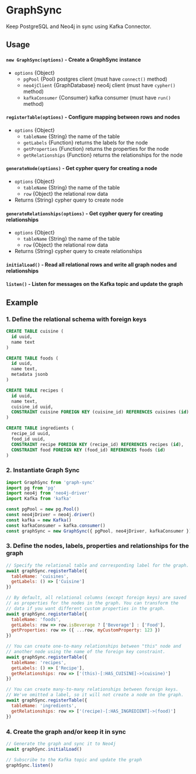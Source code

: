 # GraphSync

Keep PostgreSQL and Neo4j in sync using Kafka Connector.

## Usage

#### `new GraphSync(options)` - Create a GraphSync instance
- `options` {Object}
  - `pgPool` {Pool} postgres client (must have `connect()` method)
  - `neo4jClient` {GraphDatabase} neo4j client (must have `cypher()` method)
  - `kafkaConsumer` {Consumer} kafka consumer (must have `run()` method)

#### `registerTable(options)` - Configure mapping between rows and nodes
- `options` {Object}
  - `tableName` {String} the name of the table
  - `getLabels` {Function} returns the labels for the node
  - `getProperties` {Function} returns the properties for the node
  - `getRelationships` {Function} returns the relationships for the node

#### `generateNode(options)` - Get cypher query for creating a node
- `options` {Object}
  - `tableName` {String} the name of the table
  - `row` {Object} the relational row data
- Returns {String} cypher query to create node

#### `generateRelationships(options)` - Get cypher query for creating relationships
- `options` {Object}
  - `tableName` {String} the name of the table
  - `row` {Object} the relational row data
- Returns {String} cypher query to create relationships

#### `initialLoad()` - Read all relational rows and write all graph nodes and relationships

#### `listen()` - Listen for messages on the Kafka topic and update the graph

## Example

### 1. Define the relational schema with foreign keys

```sql
CREATE TABLE cuisine (
  id uuid,
  name text
)

CREATE TABLE foods (
  id uuid,
  name text,
  metadata jsonb
)

CREATE TABLE recipes (
  id uuid,
  name text,
  cuisine_id uuid,
  CONSTRAINT cuisine FOREIGN KEY (cuisine_id) REFERENCES cuisines (id)
)

CREATE TABLE ingredients (
  recipe_id uuid,
  food_id uuid,
  CONSTRAINT recipe FOREIGN KEY (recipe_id) REFERENCES recipes (id),
  CONSTRAINT food FOREIGN KEY (food_id) REFERENCES foods (id)
)
```

### 2. Instantiate Graph Sync

```js
import GraphSync from 'graph-sync'
import pg from 'pg'
import neo4j from 'neo4j-driver'
import Kafka from 'kafka'

const pgPool = new pg.Pool()
const neo4jDriver = neo4j.driver()
const kafka = new Kafka()
const kafkaConsumer = kafka.consumer()
const graphSync = new GraphSync({ pgPool, neo4jDriver, kafkaConsumer })
```

### 3. Define the nodes, labels, properties and relationships for the graph

```js
// Specify the relational table and corresponding label for the graph.
await graphSync.registerTable({
  tableName: 'cuisines',
  getLabels: () => ['Cuisine']
})

// By default, all relational columns (except foreign keys) are saved
// as properties for the nodes in the graph. You can transform the
// data if you want different custom properties in the graph.
await graphSync.registerTable({
  tableName: 'foods',
  getLabels: row => row.isBeverage ? ['Beverage'] : ['Food'],
  getProperties: row => ({ ...row, myCustomProperty: 123 })
})

// You can create one-to-many relationships between "this" node and 
// another node using the name of the foreign key constraint.
await graphSync.registerTable({
  tableName: 'recipes',
  getLabels: () => ['Recipe'],
  getRelationships: row => ['(this)-[:HAS_CUISINE]->(cuisine)']
})

// You can create many-to-many relationships between foreign keys.
// We've omitted a label, so it will not create a node on the graph.
await graphSync.registerTable({
  tableName: 'ingredients',
  getRelationships: row => ['(recipe)-[:HAS_INGREDIENT]->(food)']
})
```

### 4. Create the graph and/or keep it in sync

```js
// Generate the graph and sync it to Neo4j
await graphSync.initialLoad()

// Subscribe to the Kafka topic and update the graph
graphSync.listen()
```
